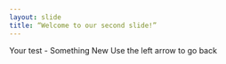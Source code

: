 ```yaml
---
layout: slide
title: “Welcome to our second slide!”
---
```

Your test - Something New
Use the left arrow to go back
